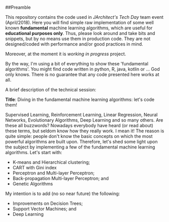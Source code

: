 ##Preamble
 
This repository contains the code used in *JArchitect's Tech Day* team event (April/2018).
Here you will find simple raw implementation of some well known **fundamental** machine learning algorithms,
which are useful for **educational purposes only**. Thus, please look around and take bits and snippets,
but by no means use them in production code. They are not designed/coded with performance and/or good practices in mind.

Moreover, at the moment it is *working in progress* project.

By the way, I'm using a bit of everything to show these 'fundamental algorithms'. You might find code written in python, R, java, kotlin or ... God only knows.
There is no guarantee that any code presented here works at all.

A brief description of the technical session:

**Title**: Diving in the fundamental machine learning algorithms: let's code them!

Supervised Learning, Reinforcement Learning, Linear Regression, Neural Networks, Evolutionary Algorithms, Deep Learning and so many others. Are these all buzzwords?
Nowadays everybody have heard (or read about) these terms, but seldom know how they really work. I mean it! The reason is quite simple: people don't know the basic concepts on which the most powerful algorithms are built upon. Therefore, let's shed some light upon the subject by implementing a few of the fundamental machine learning algorithms. Let's start with:

  - K-means and Hierarchical clustering;
  - CART with Gini index
  - Perceptron and Multi-layer Perceptron;
  - Back-propagation Multi-layer Perceptron; and
  - Genetic Algorithms

My intention is to add (no so near future) the following:
  - Improvements on Decision Trees;
  - Support Vector Machines; and
  - Deep Learning





